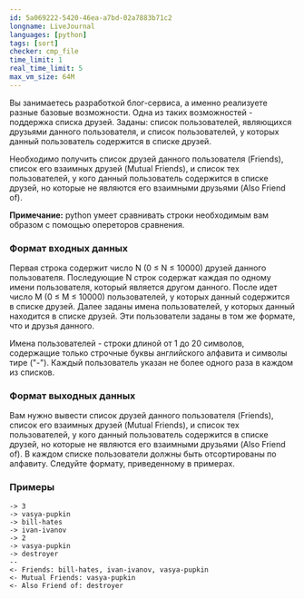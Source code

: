 ```yaml
---
id: 5a069222-5420-46ea-a7bd-02a7883b71c2
longname: LiveJournal
languages: [python]
tags: [sort]
checker: cmp_file
time_limit: 1
real_time_limit: 5
max_vm_size: 64M
---
```



Вы занимаетесь разработкой блог-сервиса, а именно реализуете разные базовые возможности. Одна из таких возможностей - поддержка списка друзей.
Заданы: список пользователей, являющихся друзьями данного пользователя, и список пользователей, у которых данный пользователь содержится в списке друзей.

Необходимо получить список друзей данного пользователя (Friends), список его взаимных друзей (Mutual Friends), и список тех пользователей, у кого данный пользователь содержится в списке друзей, но которые не являются его взаимными друзьями (Also Friend of).<br>

**Примечание:** python умеет сравнивать строки необходимым вам образом с помощью опереторов сравнения. 

### Формат входных данных

Первая строка содержит число N (0 ≤ N ≤ 10000) друзей данного пользователя. Последующие N строк содержат каждая по одному имени пользователя, который является другом данного. После идет число M (0 ≤ M ≤ 10000) пользователей, у которых данный содержится в списке друзей. Далее заданы имена пользователей, у которых данный находится в списке друзей. Эти пользователи заданы в том же формате, что и друзья данного.

Имена пользователей - строки длиной от 1 до 20 символов, содержащие только строчные буквы английского алфавита и символы тире ("-"). Каждый пользователь указан не более одного раза в каждом из списков.

### Формат выходных данных

Вам нужно вывести список друзей данного пользователя (Friends), список его взаимных друзей (Mutual Friends), и список тех пользователей, у кого данный пользователь содержится в списке друзей, но которые не являются его взаимными друзьями (Also Friend of). В каждом списке пользователи должны быть отсортированы по алфавиту. Следуйте формату, приведенному в примерах.

### Примеры

```
-> 3
-> vasya-pupkin
-> bill-hates
-> ivan-ivanov
-> 2
-> vasya-pupkin
-> destroyer
--
<- Friends: bill-hates, ivan-ivanov, vasya-pupkin
<- Mutual Friends: vasya-pupkin
<- Also Friend of: destroyer
```
